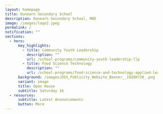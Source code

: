 ```yaml
---
layout: homepage
title: Dunearn Secondary School
description: Dunearn Secondary School, MOE
image: /images/logo2.jpeg
permalink: /
notification: ""
sections:
  - hero:
      key_highlights:
        - title: Community Youth Leadership
          description: ""
          url: /school-programs/community-youth-leadership-llp
        - title: Food Science Technology
          description: ""
          url: /school-programs/food-science-and-technology-applied-learning-programme-alp
      background: /images/DSS_Publicity_Website_Banner__1920X720_.png
      variant: image
      title: Open House
      subtitle: Saturday 16
  - resources:
      subtitle: Latest Announcements
      button: More
---
```

